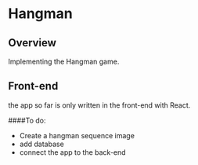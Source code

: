 # Hangman

## Overview
Implementing the Hangman game. 

## Front-end
  the app so far is only written in the front-end with React.

####To do:
  - Create a hangman sequence image
  - add database
  - connect the app to the back-end


